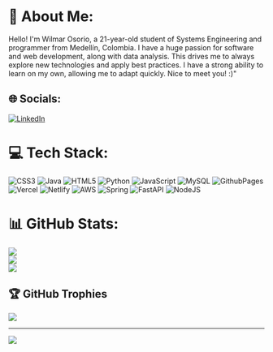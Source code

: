 # 💫 About Me:
Hello! I'm Wilmar Osorio, a 21-year-old student of Systems Engineering and programmer from Medellín, Colombia. I have a huge passion for software and web development, along with data analysis. This drives me to always explore new technologies and apply best practices. I have a strong ability to learn on my own, allowing me to adapt quickly. Nice to meet you! :)"


## 🌐 Socials:
[![LinkedIn](https://img.shields.io/badge/LinkedIn-%230077B5.svg?logo=linkedin&logoColor=white)]([https://linkedin.com/in/jair-leal14/](https://www.linkedin.com/in/wilmar-andres-osorio-usuga/))

# 💻 Tech Stack:
![CSS3](https://img.shields.io/badge/css3-%231572B6.svg?style=flat&logo=css3&logoColor=white) ![Java](https://img.shields.io/badge/java-%23ED8B00.svg?style=flat&logo=openjdk&logoColor=white) ![HTML5](https://img.shields.io/badge/html5-%23E34F26.svg?style=flat&logo=html5&logoColor=white) ![Python](https://img.shields.io/badge/python-3670A0?style=flat&logo=python&logoColor=ffdd54) ![JavaScript](https://img.shields.io/badge/javascript-%23323330.svg?style=flat&logo=javascript&logoColor=%23F7DF1E) ![MySQL](https://img.shields.io/badge/mysql-%2300000f.svg?style=flat&logo=mysql&logoColor=white) ![GithubPages](https://img.shields.io/badge/github%20pages-121013?style=flat&logo=github&logoColor=white) ![Vercel](https://img.shields.io/badge/vercel-%23000000.svg?style=flat&logo=vercel&logoColor=white) ![Netlify](https://img.shields.io/badge/netlify-%23000000.svg?style=flat&logo=netlify&logoColor=#00C7B7) ![AWS](https://img.shields.io/badge/AWS-%23FF9900.svg?style=flat&logo=amazon-aws&logoColor=white) ![Spring](https://img.shields.io/badge/spring-%236DB33F.svg?style=flat&logo=spring&logoColor=white) ![FastAPI](https://img.shields.io/badge/FastAPI-005571?style=flat&logo=fastapi) ![NodeJS](https://img.shields.io/badge/node.js-6DA55F?style=flat&logo=node.js&logoColor=white)
# 📊 GitHub Stats:
![](https://github-readme-stats.vercel.app/api?username=JairLeal157&theme=onedark&hide_border=false&include_all_commits=true&count_private=false)<br/>
![](https://github-readme-streak-stats.herokuapp.com/?user=JairLeal157&theme=onedark&hide_border=false)<br/>
![](https://github-readme-stats.vercel.app/api/top-langs/?username=JairLeal157&theme=onedark&hide_border=false&include_all_commits=true&count_private=false&layout=compact)

## 🏆 GitHub Trophies
![](https://github-profile-trophy.vercel.app/?username=JairLeal157&theme=dracula&no-frame=false&no-bg=true&margin-w=4)

---
[![](https://visitcount.itsvg.in/api?id=JairLeal157&icon=0&color=0)](https://visitcount.itsvg.in)

<!-- Proudly created with GPRM ( https://gprm.itsvg.in ) -->
